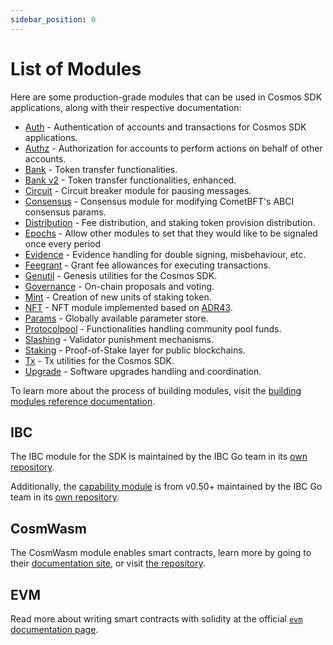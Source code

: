 ```yaml
---
sidebar_position: 0
---
```

<!-- markdown-link-check-disable -->
# List of Modules

Here are some production-grade modules that can be used in Cosmos SDK applications, along with their respective documentation:

* [Auth](./auth/README.md) - Authentication of accounts and transactions for Cosmos SDK applications.
* [Authz](./authz/README.md) - Authorization for accounts to perform actions on behalf of other accounts.
* [Bank](./bank/README.md) - Token transfer functionalities.
* [Bank v2](./bank/v2/README.md) - Token transfer functionalities, enhanced.
* [Circuit](./circuit/README.md) - Circuit breaker module for pausing messages.
* [Consensus](./consensus/README.md) - Consensus module for modifying CometBFT's ABCI consensus params.
* [Distribution](./distribution/README.md) - Fee distribution, and staking token provision distribution.
* [Epochs](./epochs/README.md) - Allow other modules to set that they would like to be signaled once every period
* [Evidence](./evidence/README.md) - Evidence handling for double signing, misbehaviour, etc.
* [Feegrant](./feegrant/README.md) - Grant fee allowances for executing transactions.
* [Genutil](./genutil/README.md) - Genesis utilities for the Cosmos SDK.
* [Governance](./gov/README.md) - On-chain proposals and voting.
* [Mint](./mint/README.md) - Creation of new units of staking token.
* [NFT](./nft/README.md) - NFT module implemented based on [ADR43](https://docs.cosmos.network/main/build/architecture/adr-043-nft-module).
* [Params](./params/README.md) - Globally available parameter store.
* [Protocolpool](./protocolpool/README.md) - Functionalities handling community pool funds.
* [Slashing](./slashing/README.md) - Validator punishment mechanisms.
* [Staking](./staking/README.md) - Proof-of-Stake layer for public blockchains.
* [Tx](./tx/README.md) - Tx utilities for the Cosmos SDK.
* [Upgrade](./upgrade/README.md) - Software upgrades handling and coordination.

To learn more about the process of building modules, visit the [building modules reference documentation](https://docs.cosmos.network/main/building-modules/intro).

## IBC

The IBC module for the SDK is maintained by the IBC Go team in its [own repository](https://github.com/cosmos/ibc-go).

Additionally, the [capability module](https://github.com/cosmos/ibc-go/tree/fdd664698d79864f1e00e147f9879e58497b5ef1/modules/capability) is from v0.50+ maintained by the IBC Go team in its [own repository](https://github.com/cosmos/ibc-go/tree/fdd664698d79864f1e00e147f9879e58497b5ef1/modules/capability).

## CosmWasm

The CosmWasm module enables smart contracts, learn more by going to their [documentation site](https://book.cosmwasm.com/), or visit [the repository](https://github.com/CosmWasm/cosmwasm).

## EVM

Read more about writing smart contracts with solidity at the official [`evm` documentation page](https://docs.evmos.org/).
